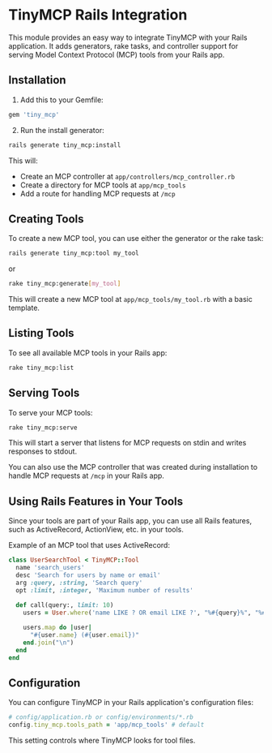 # TinyMCP Rails Integration

This module provides an easy way to integrate TinyMCP with your Rails application. It adds generators, rake tasks, and controller support for serving Model Context Protocol (MCP) tools from your Rails app.

## Installation

1. Add this to your Gemfile:

```ruby
gem 'tiny_mcp'
```

2. Run the install generator:

```bash
rails generate tiny_mcp:install
```

This will:

- Create an MCP controller at `app/controllers/mcp_controller.rb`
- Create a directory for MCP tools at `app/mcp_tools`
- Add a route for handling MCP requests at `/mcp`

## Creating Tools

To create a new MCP tool, you can use either the generator or the rake task:

```bash
rails generate tiny_mcp:tool my_tool
```

or

```bash
rake tiny_mcp:generate[my_tool]
```

This will create a new MCP tool at `app/mcp_tools/my_tool.rb` with a basic template.

## Listing Tools

To see all available MCP tools in your Rails app:

```bash
rake tiny_mcp:list
```

## Serving Tools

To serve your MCP tools:

```bash
rake tiny_mcp:serve
```

This will start a server that listens for MCP requests on stdin and writes responses to stdout.

You can also use the MCP controller that was created during installation to handle MCP requests at `/mcp` in your Rails app.

## Using Rails Features in Your Tools

Since your tools are part of your Rails app, you can use all Rails features, such as ActiveRecord, ActionView, etc. in your tools.

Example of an MCP tool that uses ActiveRecord:

```ruby
class UserSearchTool < TinyMCP::Tool
  name 'search_users'
  desc 'Search for users by name or email'
  arg :query, :string, 'Search query'
  opt :limit, :integer, 'Maximum number of results'

  def call(query:, limit: 10)
    users = User.where('name LIKE ? OR email LIKE ?', "%#{query}%", "%#{query}%").limit(limit)
    
    users.map do |user|
      "#{user.name} (#{user.email})"
    end.join("\n")
  end
end
```

## Configuration

You can configure TinyMCP in your Rails application's configuration files:

```ruby
# config/application.rb or config/environments/*.rb
config.tiny_mcp.tools_path = 'app/mcp_tools' # default
```

This setting controls where TinyMCP looks for tool files.

